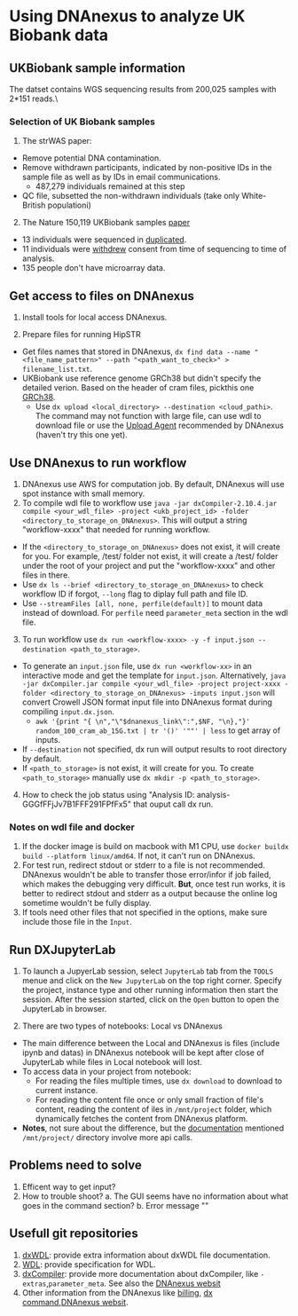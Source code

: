 # Using DNAnexus to analyze UK Biobank data

## UKBiobank sample information
The datset  contains WGS sequencing results from 200,025 samples with 2\*151 reads.\
### Selection of UK Biobank samples
1. The strWAS paper:
  * Remove potential DNA contamination.
  * Remove withdrawn participants, indicated by non-positive IDs in the sample file as well as by IDs in email communications.
    * 487,279 individuals remained at this step
  * QC file, subsetted the non-withdrawn individuals (take only White-British populationi)
2. The Nature 150,119 UKBiobank samples [paper](https://www.nature.com/articles/s41586-022-04965-x#MOESM1)
  * 13 individuals were sequenced in <u>duplicated</u>.
  * 11 individuals were <u>withdrew</u> consent from time of sequencing to time of analysis.
  * 135 people don't have microarray data.
  


## Get access to files on DNAnexus

1. Install tools for local access DNAnexus.

2. Prepare files for running HipSTR
* Get files names that stored in DNAnexus, `dx find data --name "<file_name_pattern>" --path "<path_want_to_check>" > filename_list.txt`.
* UKBiobank use reference genome GRCh38 but didn't specify the detailed verion. Based on the header of cram files, pickthis one [GRCh38](http://ftp.1000genomes.ebi.ac.uk/vol1/ftp/technical/reference/GRCh38_reference_genome/GRCh38_full_analysis_set_plus_decoy_hla.fa).
  * Use `dx upload <local_directory> --destination <cloud_pathi>`.\
    The command may not function with large file, can use wdl to download file or use the [Upload Agent](https://documentation.dnanexus.com/user/objects/uploading-and-downloading-files/batch/upload-agent#uploading-a-single-file) recommended by DNAnexus (haven't try this one yet).
    
## Use DNAnexus to run workflow 
1. DNAnexus use AWS for computation job. By default, DNAnexus will use spot instance with small memory.  
2. To compile wdl file to workflow use `java -jar dxCompiler-2.10.4.jar compile <your_wdl_file> -project <ukb_project_id> -folder <directory_to_storage_on_DNAnexus>`. This will output a string "workflow-xxxx" that needed for running workflow. 
* If the `<directory_to_storage_on_DNAnexus>` does not exist, it will create for you. For example, /test/ folder not exist, it will create a /test/ folder under the root of your project and put the "workflow-xxxx" and other files in there.
* Use `dx ls --brief <directory_to_storage_on_DNAnexus>` to check workflow ID if forgot, `--long` flag to diplay full path and file ID.
* Use `--streamFiles [all, none, perfile(default)]` to mount data instead of download. For `perfile` need `parameter_meta` section in the wdl file.
3. To run workflow use `dx run <workflow-xxxx> -y -f input.json --destination <path_to_storage>`.
* To generate an `input.json` file, use `dx run <workflow-xx>` in an interactive mode and get the template for `input.json`. Alternatively, `java -jar dxCompiler.jar compile <your_wdl_file> -project project-xxxx -folder <directory_to_storage_on_DNAnexus> -inputs input.json` will convert Crowell JSON format input file into DNAnexus format during compiling `input.dx.json`.
  * `awk '{print "{ \n","\"$dnanexus_link\":",$NF, "\n},"}' random_100_cram_ab_15G.txt | tr '()' '""' | less` to get array of inputs.
* If `--destination` not specified, dx run will output results to root directory by default.
* If `<path_to_storage>` is not exist, it will create for you. To create `<path_to_storage>` manually use `dx mkdir -p <path_to_storage>`.
4. How to check the job status using "Analysis ID: analysis-GGGfFFjJv7B1FFF291FPfFx5" that ouput call dx run.
### Notes on wdl file and docker
1. If the docker image is build on macbook with M1 CPU, use `docker buildx build --platform linux/amd64`. If not, it can't run on DNAnexus.
2. For test run, redirect stdout or stderr to a file is not recommended. DNAnexus wouldn't be able to transfer those error/infor if job failed, which makes the debugging very difficult. **But**, once test run works, it is better to redirect stdout and stderr as a output because the online log sometime wouldn't be fully display. 
3. If tools need other files that not specified in the options, make sure include those file in the `Input`.
 
## Run DXJupyterLab
1. To launch a JupyerLab session, select `JupyterLab` tab from the `TOOLS` menue and click on the `New JupyterLab` on the top right corner. Specify the project, instance type and other running information then start the session. After the session started, click on the `Open` button to open the JupyterLab in browser.

2. There are two types of notebooks: Local vs DNAnexus
* The main difference between the Local and DNAnexus is files (include ipynb and datas) in DNAnexus notebook will be kept after close of JupyterLab while files in Local notebook will lost. 
* To access data in your project from notebook:
  * For reading the files multiple times,  use `dx download` to download to current instance. 
  * For reading the content file once or only small fraction of file's content, reading the content of iles in `/mnt/project` folder, which dynamically fetches the content from DNAnexus platform. 
* **Notes**, not sure about the difference, but the [documentation](https://documentation.dnanexus.com/user/jupyter-notebooks) mentioned `/mnt/project/` directory involve more api calls.

## Problems need to solve
1. Efficent way to get input?
2. How to trouble shoot?
  a. The GUI seems have no information about what goes in the command section?
  b. Error message ""

## Usefull git repositories
1. [dxWDL](https://github.com/dnanexus/dxWDL/blob/v1/doc/ExpertOptions.md#setting-a-default-docker-image-for-all-tasks): provide extra information about dxWDL file documentation.
2. [WDL](https://github.com/openwdl/wdl/blob/main/versions/1.1/SPEC.md#file-stdout): provide specification for WDL.
3. [dxCompiler](https://documentation.dnanexus.com/developer/building-and-executing-portable-containers-for-bioinformatics-software/dxcompiler#dxcompiler-setup): provide more documentation about dxCompiler, like `-extras`,`parameter_meta`. See also the [DNAnexus websit](https://documentation.dnanexus.com/developer/building-and-executing-portable-containers-for-bioinformatics-software/dxcompiler#dxcompiler-setup)
4. Other information from the DNAnexus like [billing](https://documentation.dnanexus.com/admin/org-management), [dx command](https://documentation.dnanexus.com/user/helpstrings-of-sdk-command-line-utilities#category-orgs),[DNAnexus websit](https://documentation.dnanexus.com/user/objects/searching-data-objects). 
